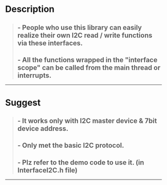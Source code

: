 # Description
> ## - People who use this library can easily realize their own I2C read / write functions via these interfaces.
> ## - All the functions wrapped in the "interface scope" can be called from the main thread or interrupts.

---

# Suggest
> ## - It works only with I2C master device & 7bit device address.
> ## - Only met the basic I2C protocol.
> ## - Plz refer to the demo code to use it. (in InterfaceI2C.h file)

---
